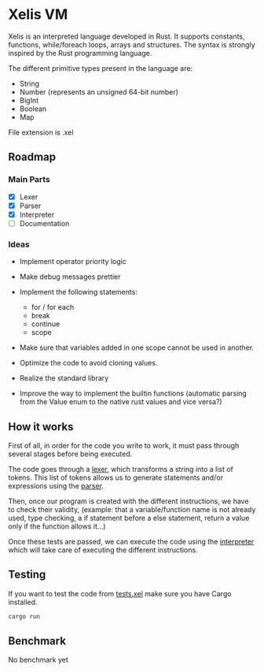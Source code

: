 # Xelis VM

Xelis is an interpreted language developed in Rust. It supports constants, functions, while/foreach loops, arrays and structures. The syntax is strongly inspired by the Rust programming language.

The different primitive types present in the language are:
- String
- Number (represents an unsigned 64-bit number)
- BigInt
- Boolean
- Map

File extension is .xel

## Roadmap

### Main Parts
 - [x] Lexer
 - [x] Parser
 - [x] Interpreter 
 - [ ] Documentation

### Ideas 
- Implement operator priority logic
- Make debug messages prettier
- Implement the following statements:
  - for / for each
  - break
  - continue
  - scope

- Make sure that variables added in one scope cannot be used in another.
- Optimize the code to avoid cloning values.
- Realize the standard library
- Improve the way to implement the builtin functions (automatic parsing from the Value enum to the native rust values and vice versa?)

## How it works

First of all, in order for the code you write to work, it must pass through several stages before being executed.

The code goes through a [lexer](https://github.com/Slixe/xelis-vm/blob/master/src/lexer.rs), which transforms a string into a list of tokens. This list of tokens allows us to generate statements and/or expressions using the [parser](https://github.com/Slixe/xelis-vm/blob/master/src/parser.rs).

Then, once our program is created with the different instructions, we have to check their validity, (example: that a variable/function name is not already used, type checking, a if statement before a else statement, return a value only if the function allows it...)

Once these tests are passed, we can execute the code using the [interpreter](https://github.com/Slixe/xelis-vm/blob/master/src/interpreter.rs) which will take care of executing the different instructions.


## Testing

If you want to test the code from [tests.xel](https://github.com/Slixe/xelis-vm/blob/master/examples/tests.xel) make sure you have Cargo installed.
```bash
cargo run
```

## Benchmark

No benchmark yet